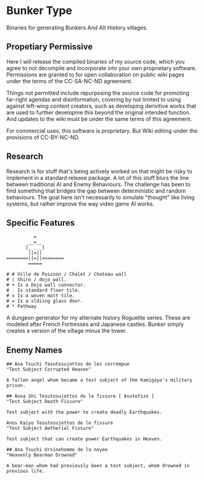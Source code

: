 # Bunker Type
Binaries for generating Bunkers And Alt History villages.

## Propetiary Permissive
Here I will release the compiled binaries of my source code, which you agree to not decompile and incorporate into your own proprietary software. Permissions are granted to for open collaboration on public wiki pages under the terms of the CC-SA-NC-ND agreement.

Things not permitted include repurposing the source code for promoting far-right agendas and disinformation, covering by not limited to using against left-wing content creators, such as developing derivitive works that are used to further developme this beyond the original intended function. And updates to the wiki must be under the same terms of this agreement.

For commercial uses, this software is proprietary. But Wiki editing under the provisions of CC-BY-NC-ND.

## Research
Research is for stuff that's being actively worked on that might be risky to implement in a standard release package. A lot of this stuff blurs the line between traditional AI and Enemy Behaviours. The challenge has been to find something that bridges the gap between deterministic and random behaviours. The goal here isn't necessarily to simulate "thought" like living systems, but rather improve the way video game AI works.

## Specific Features
~~~
          =          
        __=__        
       [_ _ _]       
        ||=||        
========||=||========
        =====

# # Ville de Poisson / Chalet / Chateau wall
# | Shiro / dojo wall.
# + Is a Dojo wall connector.
# . Is standard floor tile.
# x Is a woven matt tile. 
# = Is a sldiing glass door.
# * Pathway
~~~

A dungeon generator for my alternate history Roguelite series. These are modeled after French Fortresses and Japanese castles. Bunker simply creates a version of the village minus the tower.

## Enemy Names
~~~
## Ana Tsuchi Tesutosujettos de les corrompue
"Test Subject Corrupted Heaven"

A fallen angel whom became a test subject of the Kamigayo's military prison.

## Anoa Shi Tesutosujettos de le fissure [ Asutefize ]
"Test Subject Death Fissure"

Test subject with the power to create deadly Earthquakes.

Anos Kaiyo Tesutosujettos de le fissure
"Test Subject Aetherial Fissure"

Test subject that can create power Earthquakes in Heaven.

## Ana Tsuchi Ursinehomme de la noyee
"Heavenly Bearman Drowned"

A bear-man whom had previously been a test subject, whom drowned in previous life.
~~~
